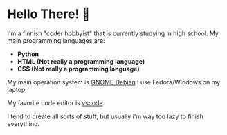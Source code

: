 <h1> Hello There! 👋</h1>
<p>I'm a finnish "coder hobbyist" that is currently studying in high school. My main programming languages are:</p>
<b><ul>
<li>
Python
</li>
<li>
HTML (Not really a programming language)
</li>
<li>
CSS (Not really a programming language)
</li>
</ul>
</b>
<p>My main operation system is <a href="https://www.debian.org/" rel="noreferrer" target="_blank">GNOME Debian</a>
I use Fedora/Windows on my laptop.</p>
<p>My favorite code editor is <a href="https://code.visualstudio.com" rel="noreffer" target="_blank">vscode</a></p>
<p>I tend to create all sorts of stuff, but usually i'm way too lazy to finish everything.</p>
